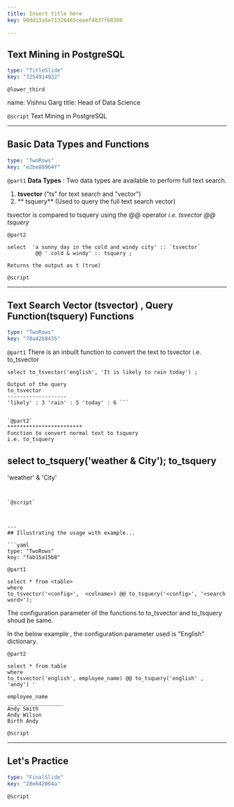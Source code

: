 ```yaml
---
title: Insert title here
key: 90dd13a5e71326465ceaef4837f68398

---
```

## Text Mining in PostgreSQL

```yaml
type: "TitleSlide"
key: "7254914932"
```

`@lower_third`

name: Vishnu Garg
title: Head of Data Science


`@script`
Text Mining in PostgreSQL


---
## Basic Data Types and Functions

```yaml
type: "TwoRows"
key: "e2be88964f"
```

`@part1`
**Data Types** : Two data types are available to perform full text search.

1. **tsvector** ("ts" for text search and "vector")
2. ** tsquery** (Used to query the full text search vector)


tsvector is compared to tsquery using the @@ operator 
_i.e. tsvector @@ tsquery_


`@part2`
```
select  'a sunny day in the cold and windy city' :: `tsvector`
         @@ ' cold & windy' :: tsquery ;

Returns the output as t (true)

```


`@script`



---
## Text Search Vector (tsvector) , Query Function(tsquery) Functions



```yaml
type: "TwoRows"
key: "78a42b8435"
```

`@part1`
There is an inbuilt function to convert the text to tsvector
i.e. to_tsvector

```
select to_tsvector('english', 'It is likely to rain today') ;

Output of the query
to_tsvector
-------------------
'likely' : 3 'rain' : 5 'today' : 6 ```


`@part2`
************************
Function to convert normal text to tsquery
i.e. to_tsquery

```
select to_tsquery('weather & City');
to_tsquery
-----------
'weather' & 'City'
```


`@script`



---
## Illustrating the usage with example...

```yaml
type: "TwoRows"
key: "fab15a15b8"
```

`@part1`
```
select * from <table>
where
to_tsvector('<config>',  <colname>) @@ to_tsquery('<config>', '<search word>');
```

The configuration parameter of the functions to to_tsvector and to_tsquery shoud be same.

In the below example , the configuration parameter used is "English" dictionary.


`@part2`
```
select * from table
where
to_tsvector('english', employee_name) @@ to_tsquery('english' , 'andy') '

employee_name
__________________
Andy Smith
Andy Wilson
Birth Andy

```


`@script`



---
## Let's Practice

```yaml
type: "FinalSlide"
key: "28e642064a"
```

`@script`


